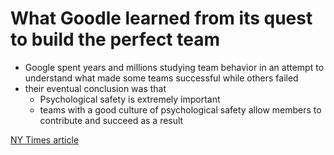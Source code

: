 # What Goodle learned from its quest to build the perfect team

- Google spent years and millions studying team behavior in an attempt to understand what made some teams successful while others failed
- their eventual conclusion was that
  - Psychological safety is extremely important
  - teams with a good culture of psychological safety allow members to contribute and succeed as a result

[NY Times article](https://www.nytimes.com/2016/02/28/magazine/what-google-learned-from-its-quest-to-build-the-perfect-team.html)